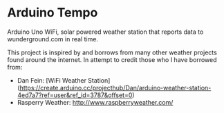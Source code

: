 # Arduino Tempo
Arduino Uno WiFi, solar powered weather station that reports data to wunderground.com in real time.

This project is inspired by and borrows from many other weather projects found around the internet.  In attempt to credit those who I have borrowed from:

- Dan Fein: [WiFi Weather Station] (https://create.arduino.cc/projecthub/Dan/arduino-weather-station-4ed7a7?ref=user&ref_id=3787&offset=0)
- Rasperry Weather: http://www.raspberryweather.com/
